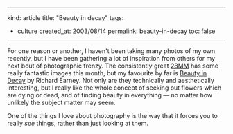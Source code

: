 -----
kind: article
title: "Beauty in decay"
tags:
- culture
created_at: 2003/08/14
permalink: beauty-in-decay
toc: false
-----

<p>For one reason or another, I haven't been taking many photos of my own recently, but I have been gathering a lot of inspiration from others for my next bout of photographic frenzy. The consistently great <a href="http://28mm.org/issue/9/">28MM</a> has some really fantastic images this month, but my favourite by far is <a href="http://28mm.org/about.php?artist=richardearney&amp;issue=9">Beauty in Decay</a> by Richard Earney. Not only are they technically and aesthetically interesting, but I really like the whole concept of seeking out flowers which are dying or dead, and of finding beauty in everything &mdash; no matter how unlikely the subject matter may seem.</p>

<p>One of the things I love about photography is the way that it forces you to really <em>see</em> things, rather than just looking at them.</p>


